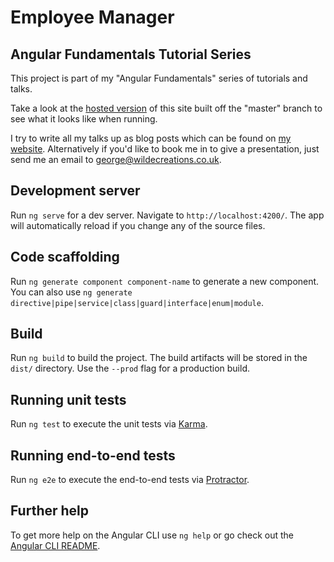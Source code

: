 # Employee Manager
## Angular Fundamentals Tutorial Series
This project is part of my "Angular Fundamentals" series of tutorials and talks.

Take a look at the [hosted version](https://unruffled-agnesi-158e07.netlify.com/) of this site built off the "master" branch to see what it looks like when running.

I try to write all my talks up as blog posts which can be found on [my website](https://www.wildecreations.co.uk). Alternatively if you'd like to book me in to give a presentation, just send me an email to [george@wildecreations.co.uk](mailto:george@wildecreations.co.uk). 


## Development server

Run `ng serve` for a dev server. Navigate to `http://localhost:4200/`. The app will automatically reload if you change any of the source files.

## Code scaffolding

Run `ng generate component component-name` to generate a new component. You can also use `ng generate directive|pipe|service|class|guard|interface|enum|module`.

## Build

Run `ng build` to build the project. The build artifacts will be stored in the `dist/` directory. Use the `--prod` flag for a production build.

## Running unit tests

Run `ng test` to execute the unit tests via [Karma](https://karma-runner.github.io).

## Running end-to-end tests

Run `ng e2e` to execute the end-to-end tests via [Protractor](http://www.protractortest.org/).

## Further help

To get more help on the Angular CLI use `ng help` or go check out the [Angular CLI README](https://github.com/angular/angular-cli/blob/master/README.md).

